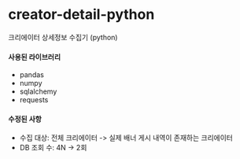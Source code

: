 # creator-detail-python
크리에이터 상세정보 수집기 (python)



#### 사용된 라이브러리

- pandas
- numpy
- sqlalchemy
- requests

#### 수정된 사항

- 수집 대상: 전체 크리에이터 -> 실제 배너 게시 내역이 존재하는 크리에이터
- DB 조회 수: 4N -> 2회 